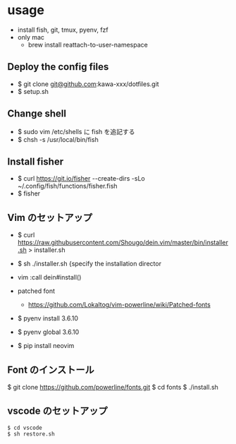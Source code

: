 # usage
* install fish, git, tmux, pyenv, fzf
* only mac
  * brew install reattach-to-user-namespace

## Deploy the config files
* $ git clone git@github.com:kawa-xxx/dotfiles.git
* $ setup.sh

## Change shell
* $ sudo vim /etc/shells に fish を追記する
* $ chsh -s /usr/local/bin/fish

## Install fisher
* $ curl https://git.io/fisher --create-dirs -sLo ~/.config/fish/functions/fisher.fish
* $ fisher

## Vim のセットアップ
* $ curl https://raw.githubusercontent.com/Shougo/dein.vim/master/bin/installer.sh > installer.sh
* $ sh ./installer.sh {specify the installation director
* vim :call dein#install()
* patched font
  * https://github.com/Lokaltog/vim-powerline/wiki/Patched-fonts

* $ pyenv install 3.6.10
* $ pyenv global 3.6.10
* $ pip install neovim

## Font のインストール
$ git clone https://github.com/powerline/fonts.git
$ cd fonts
$ ./install.sh

## vscode のセットアップ
```
$ cd vscode
$ sh restore.sh
```
